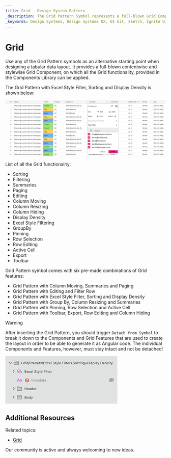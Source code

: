 ```yaml
---
title: Grid - Design System Pattern
_description: The Grid Pattern Symbol represents a full-blown Grid Component.
_keywords: Design Systems, Design Systems UX, UI kit, Sketch, Ignite UI for Angular, Sketch to Angular, Angular, Angular Design System, Export code from Sketch, Design Kits for Angular, Sketch HTML, Sketch to HTML, Sketch UI kits
---
```


# Grid

Use any of the Grid Pattern symbols as an alternative starting point when designing a tabular data layout. It provides a full-blown contentwise and stylewise Grid Component, on which all the Grid functionality, provided in the Components Library can be applied.

The Grid Pattern with Excel Style Filter, Sorting and Display Density is shown below:

<img class="responsive-img" src="../images/grid.png" srcset="../images/grid@2x.png 2x" />

List of all the Grid functionality:
- Sorting
- Filtering
- Summaries
- Paging
- Editing
- Column Moving
- Column Resizing
- Column Hiding
- Display Density
- Excel Style Filtering
- GroupBy
- Pinning
- Row Selection
- Row Editing
- Active Cell
- Export
- Toolbar


Grid Pattern symbol comes with six pre-made combinations of Grid features:
- Grid Pattern with Column Moving, Summaries and Paging
- Grid Pattern with Editing and Filter Row
- Grid Pattern with Excel Style Filter, Sorting and Display Density
- Grid Pattern with Group By, Column Resizing and Summaries
- Grid Pattern with Pinning, Row Selection and Active Cell
- Grid Pattern with Toolbar, Export, Row Editing and Column Hiding


> [!WARNING]
> After inserting the Grid Pattern, you should trigger `Detach from Symbol` to break it down to the Components and Grid Features that are used to create the layout in order to be able to generate it as Angular code. The individual Components and Features, however, must stay intact and not be detached!

<img class="responsive-img" src="../images/grid_detach.png" srcset="../images/grid_detach@2x.png 2x" />

## Additional Resources

Related topics:

- [Grid](../components/grid.md)

Our community is active and always welcoming to new ideas.


